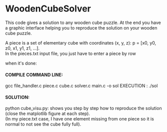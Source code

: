# WoodenCubeSolver
This code gives a solution to any wooden cube puzzle. 
At the end you have a graphic interface helping you to reproduce the solution on your wooden cube puzzle.  

A piece is a set of elementary cube with coordinates (x, y, z): p = [x0, y0, z0, x1, y1, z1, ...].  
In the pieces.txt input file, you just have to enter a piece by row

when it's done:  

#### COMPILE COMMAND LINE:  
gcc file_handler.c piece.c cube.c solver.c main.c -o sol
EXECUTION : ./sol

#### SOLUTION:   
python cube_visu.py: shows you step by step how to reproduce the solution (close the matplotlib figure at each step).  
(In my piece.txt case, I have one element missing from one piece so it is normal to not see the cube fully full).
